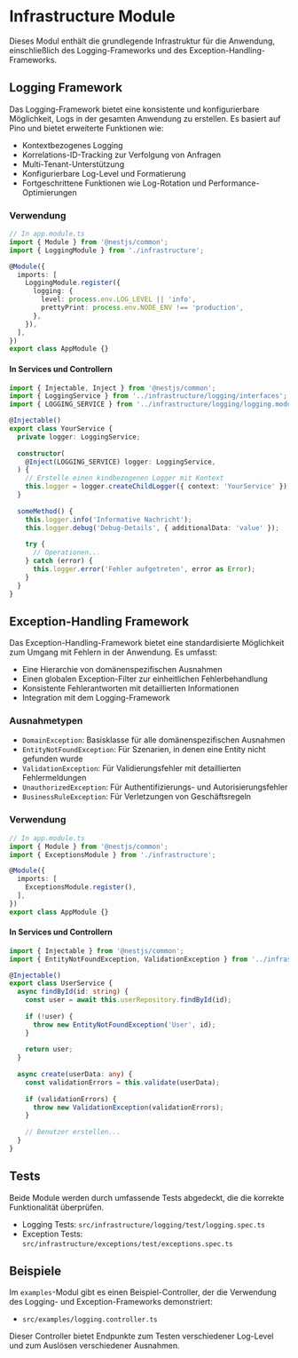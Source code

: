# Infrastructure Module

Dieses Modul enthält die grundlegende Infrastruktur für die Anwendung, einschließlich des Logging-Frameworks und des Exception-Handling-Frameworks.

## Logging Framework

Das Logging-Framework bietet eine konsistente und konfigurierbare Möglichkeit, Logs in der gesamten Anwendung zu erstellen. Es basiert auf Pino und bietet erweiterte Funktionen wie:

- Kontextbezogenes Logging
- Korrelations-ID-Tracking zur Verfolgung von Anfragen
- Multi-Tenant-Unterstützung
- Konfigurierbare Log-Level und Formatierung
- Fortgeschrittene Funktionen wie Log-Rotation und Performance-Optimierungen

### Verwendung

```typescript
// In app.module.ts
import { Module } from '@nestjs/common';
import { LoggingModule } from './infrastructure';

@Module({
  imports: [
    LoggingModule.register({
      logging: {
        level: process.env.LOG_LEVEL || 'info',
        prettyPrint: process.env.NODE_ENV !== 'production',
      },
    }),
  ],
})
export class AppModule {}
```

#### In Services und Controllern

```typescript
import { Injectable, Inject } from '@nestjs/common';
import { LoggingService } from '../infrastructure/logging/interfaces';
import { LOGGING_SERVICE } from '../infrastructure/logging/logging.module';

@Injectable()
export class YourService {
  private logger: LoggingService;
  
  constructor(
    @Inject(LOGGING_SERVICE) logger: LoggingService,
  ) {
    // Erstelle einen kindbezogenen Logger mit Kontext
    this.logger = logger.createChildLogger({ context: 'YourService' });
  }
  
  someMethod() {
    this.logger.info('Informative Nachricht');
    this.logger.debug('Debug-Details', { additionalData: 'value' });
    
    try {
      // Operationen...
    } catch (error) {
      this.logger.error('Fehler aufgetreten', error as Error);
    }
  }
}
```

## Exception-Handling Framework

Das Exception-Handling-Framework bietet eine standardisierte Möglichkeit zum Umgang mit Fehlern in der Anwendung. Es umfasst:

- Eine Hierarchie von domänenspezifischen Ausnahmen
- Einen globalen Exception-Filter zur einheitlichen Fehlerbehandlung
- Konsistente Fehlerantworten mit detaillierten Informationen
- Integration mit dem Logging-Framework

### Ausnahmetypen

- `DomainException`: Basisklasse für alle domänenspezifischen Ausnahmen
- `EntityNotFoundException`: Für Szenarien, in denen eine Entity nicht gefunden wurde
- `ValidationException`: Für Validierungsfehler mit detaillierten Fehlermeldungen
- `UnauthorizedException`: Für Authentifizierungs- und Autorisierungsfehler
- `BusinessRuleException`: Für Verletzungen von Geschäftsregeln

### Verwendung

```typescript
// In app.module.ts
import { Module } from '@nestjs/common';
import { ExceptionsModule } from './infrastructure';

@Module({
  imports: [
    ExceptionsModule.register(),
  ],
})
export class AppModule {}
```

#### In Services und Controllern

```typescript
import { Injectable } from '@nestjs/common';
import { EntityNotFoundException, ValidationException } from '../infrastructure/exceptions';

@Injectable()
export class UserService {
  async findById(id: string) {
    const user = await this.userRepository.findById(id);
    
    if (!user) {
      throw new EntityNotFoundException('User', id);
    }
    
    return user;
  }
  
  async create(userData: any) {
    const validationErrors = this.validate(userData);
    
    if (validationErrors) {
      throw new ValidationException(validationErrors);
    }
    
    // Benutzer erstellen...
  }
}
```

## Tests

Beide Module werden durch umfassende Tests abgedeckt, die die korrekte Funktionalität überprüfen.

- Logging Tests: `src/infrastructure/logging/test/logging.spec.ts`
- Exception Tests: `src/infrastructure/exceptions/test/exceptions.spec.ts`

## Beispiele

Im `examples`-Modul gibt es einen Beispiel-Controller, der die Verwendung des Logging- und Exception-Frameworks demonstriert:

- `src/examples/logging.controller.ts`

Dieser Controller bietet Endpunkte zum Testen verschiedener Log-Level und zum Auslösen verschiedener Ausnahmen.
